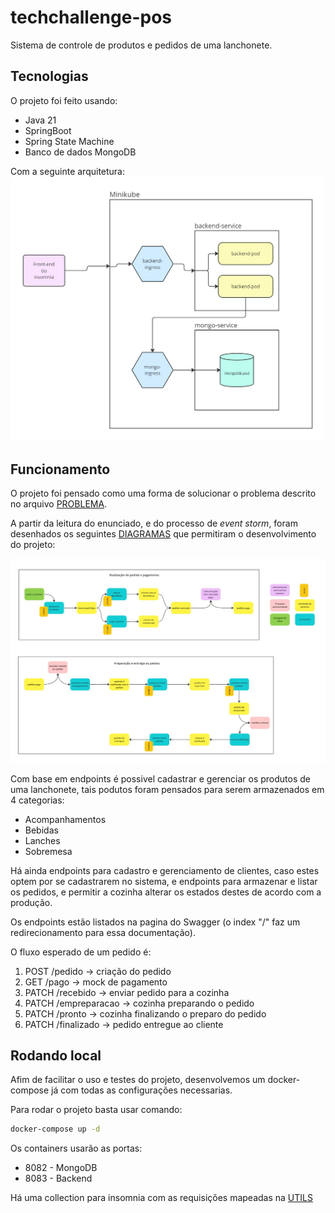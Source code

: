 # techchallenge-pos

Sistema de controle de produtos e pedidos de uma lanchonete.

## Tecnologias

O projeto foi feito usando:
 - Java 21
 - SpringBoot
 - Spring State Machine
 - Banco de dados MongoDB

Com a seguinte arquitetura:
![diagrama de arquitetura](utils/doc/diagrama_arquitetura.jpg)

## Funcionamento

O projeto foi pensado como uma forma de solucionar o problema descrito no arquivo [PROBLEMA](utils/doc/problema.md).

A partir da leitura do enunciado, e do processo de _event storm_, foram desenhados os seguintes [DIAGRAMAS](https://miro.com/app/board/uXjVKELC0Wk=/?share_link_id=400487379983) 
que permitiram o desenvolvimento
do projeto:

![diagrama event storm](utils/doc/event_storm.jpg)

Com base em endpoints é possivel cadastrar e gerenciar os produtos de uma lanchonete, tais podutos foram pensados para
serem armazenados em 4 categorias:
 - Acompanhamentos
 - Bebidas
 - Lanches
 - Sobremesa

Há ainda endpoints para cadastro e gerenciamento de clientes, caso estes optem por se cadastrarem no sistema, 
e endpoints para armazenar e listar os pedidos, e permitir a cozinha alterar os estados destes de acordo com a produção.

Os endpoints estão listados na pagina do 
Swagger (o index "/" faz um redirecionamento para essa documentação).

O fluxo esperado de um pedido é: 
1. POST /pedido -> criação do pedido
2. GET /pago -> mock de pagamento
3. PATCH /recebido -> enviar pedido para a cozinha
4. PATCH /empreparacao -> cozinha preparando o pedido
5. PATCH /pronto -> cozinha finalizando o preparo do pedido
6. PATCH /finalizado -> pedido entregue ao cliente

## Rodando local

Afim de facilitar o uso e testes do projeto, desenvolvemos um docker-compose já com todas as configurações necessarias.

Para rodar o projeto basta usar comando:

````bash
docker-compose up -d 
````

Os containers usarão as portas:
- 8082 - MongoDB
- 8083 - Backend

Há uma collection para insomnia com as requisições mapeadas na [UTILS](./utils)
